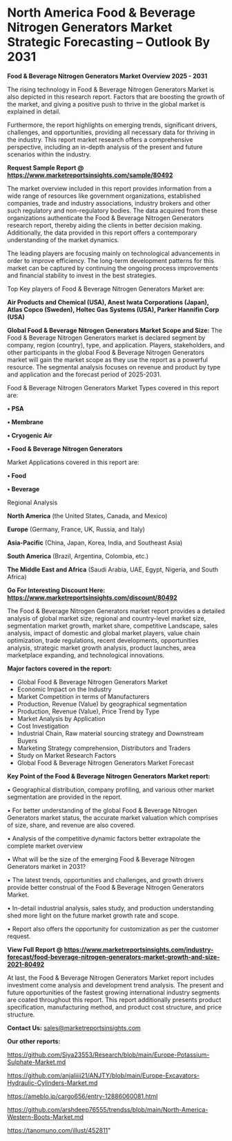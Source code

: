 # North America Food & Beverage Nitrogen Generators Market Strategic Forecasting – Outlook By 2031

<Strong> Food & Beverage Nitrogen Generators Market Overview 2025 - 2031</strong>

The rising technology in Food & Beverage Nitrogen Generators Market is also depicted in this research report. Factors that are boosting the growth of the market, and giving a positive push to thrive in the global market is explained in detail.

Furthermore, the report highlights on emerging trends, significant drivers, challenges, and opportunities, providing all necessary data for thriving in the industry. This report market research offers a comprehensive perspective, including an in-depth analysis of the present and future scenarios within the industry.

<strong>Request Sample Report @ <a href=https://www.marketreportsinsights.com/sample/80492>https://www.marketreportsinsights.com/sample/80492</a></strong>

The market overview included in this report provides information from a wide range of resources like government organizations, established companies, trade and industry associations, industry brokers and other such regulatory and non-regulatory bodies. The data acquired from these organizations authenticate the Food & Beverage Nitrogen Generators research report, thereby aiding the clients in better decision making. Additionally, the data provided in this report offers a contemporary understanding of the market dynamics.

The leading players are focusing mainly on technological advancements in order to improve efficiency. The long-term development patterns for this market can be captured by continuing the ongoing process improvements and financial stability to invest in the best strategies.

Top Key players of Food & Beverage Nitrogen Generators Market are:

<strong>Air Products and Chemical (USA), Anest Iwata Corporations (Japan), Atlas Copco (Sweden), Holtec Gas Systems (USA), Parker Hannifin Corp (USA)</strong>

<strong><b>Global Food & Beverage Nitrogen Generators Market Scope and Size:</b></strong>
The Food & Beverage Nitrogen Generators market is declared segment by company, region (country), type, and application. Players, stakeholders, and other participants in the global Food & Beverage Nitrogen Generators market will gain the market scope as they use the report as a powerful resource. The segmental analysis focuses on revenue and product by type and application and the forecast period of 2025-2031.

Food & Beverage Nitrogen Generators Market Types covered in this report are:

<strong>• PSA

• Membrane

• Cryogenic Air

• Food & Beverage Nitrogen Generators</strong>

Market Applications covered in this report are:

<strong>• Food

• Beverage</strong> 

Regional Analysis

<strong>North America</strong> (the United States, Canada, and Mexico)

<strong>Europe</strong> (Germany, France, UK, Russia, and Italy)

<strong>Asia-Pacific</strong> (China, Japan, Korea, India, and Southeast Asia)

<strong>South America</strong> (Brazil, Argentina, Colombia, etc.)

<strong>The Middle East and Africa</strong> (Saudi Arabia, UAE, Egypt, Nigeria, and South Africa)

<strong>Go For Interesting Discount Here: <a href=https://www.marketreportsinsights.com/discount/80492>https://www.marketreportsinsights.com/discount/80492</a></strong>

The Food & Beverage Nitrogen Generators market report provides a detailed analysis of global market size, regional and country-level market size, segmentation market growth, market share, competitive Landscape, sales analysis, impact of domestic and global market players, value chain optimization, trade regulations, recent developments, opportunities analysis, strategic market growth analysis, product launches, area marketplace expanding, and technological innovations.

<strong><b>Major factors covered in the report:</b></strong>
<ul>
  <li>Global Food & Beverage Nitrogen Generators Market </li>
  <li>Economic Impact on the Industry</li>
  <li>Market Competition in terms of Manufacturers</li>
  <li>Production, Revenue (Value) by geographical segmentation</li>
  <li>Production, Revenue (Value), Price Trend by Type</li>
  <li>Market Analysis by Application</li>
  <li>Cost Investigation</li>
  <li>Industrial Chain, Raw material sourcing strategy and Downstream Buyers</li>
  <li>Marketing Strategy comprehension, Distributors and Traders</li>
  <li>Study on Market Research Factors</li>
  <li>Global Food & Beverage Nitrogen Generators Market Forecast</li>
</ul>

<strong><b>Key Point of the Food & Beverage Nitrogen Generators Market report:</b></strong>

• Geographical distribution, company profiling, and various other market segmentation are provided in the report.

• For better understanding of the global Food & Beverage Nitrogen Generators market status, the accurate market valuation which comprises of size, share, and revenue are also covered.

• Analysis of the competitive dynamic factors better extrapolate the complete market overview

• What will be the size of the emerging Food & Beverage Nitrogen Generators market in 2031?

• The latest trends, opportunities and challenges, and growth drivers provide better construal of the Food & Beverage Nitrogen Generators Market.

• In-detail industrial analysis, sales study, and production understanding shed more light on the future market growth rate and scope.

• Report also offers the opportunity for customization as per the customer request.

<strong><b>View Full Report @ <a href=https://www.marketreportsinsights.com/industry-forecast/food-beverage-nitrogen-generators-market-growth-and-size-2021-80492>https://www.marketreportsinsights.com/industry-forecast/food-beverage-nitrogen-generators-market-growth-and-size-2021-80492</a></b></strong>


At last, the Food & Beverage Nitrogen Generators Market report includes investment come analysis and development trend analysis. The present and future opportunities of the fastest growing international industry segments are coated throughout this report. This report additionally presents product specification, manufacturing method, and product cost structure, and price structure.

<strong>Contact Us:</strong>
sales@marketreportsinsights.com

<strong>Our other reports:</strong>

<a href=https://github.com/Siya23553/Research/blob/main/Europe-Potassium-Sulphate-Market.md>https://github.com/Siya23553/Research/blob/main/Europe-Potassium-Sulphate-Market.md</a>

<a href=https://github.com/anjaliiii21/ANJTY/blob/main/Europe-Excavators-Hydraulic-Cylinders-Market.md>https://github.com/anjaliiii21/ANJTY/blob/main/Europe-Excavators-Hydraulic-Cylinders-Market.md</a>

<a href=https://ameblo.jp/cargo656/entry-12886060081.html>https://ameblo.jp/cargo656/entry-12886060081.html</a>

<a href=https://github.com/arshdeep76555/trendss/blob/main/North-America-Western-Boots-Market.md>https://github.com/arshdeep76555/trendss/blob/main/North-America-Western-Boots-Market.md</a>

<a href=https://tanomuno.com/illust/452811>https://tanomuno.com/illust/452811</a>"
